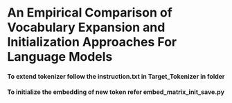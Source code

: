 # An Empirical Comparison of Vocabulary Expansion and Initialization Approaches For Language Models

#### To extend tokenizer follow the instruction.txt  in Target_Tokenizer in folder
#### To initialize the embedding of new token refer embed_matrix_init_save.py


